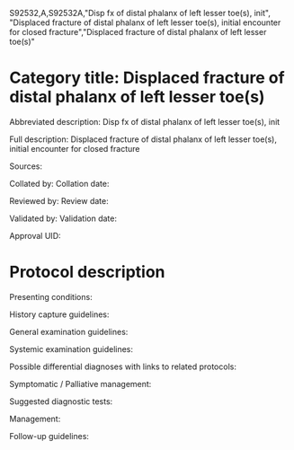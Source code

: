 S92532,A,S92532A,"Disp fx of distal phalanx of left lesser toe(s), init", "Displaced fracture of distal phalanx of left lesser toe(s), initial encounter for closed fracture","Displaced fracture of distal phalanx of left lesser toe(s)"
# Category title: Displaced fracture of distal phalanx of left lesser toe(s)

Abbreviated description: Disp fx of distal phalanx of left lesser toe(s), init

Full description: Displaced fracture of distal phalanx of left lesser toe(s), initial encounter for closed fracture

Sources:

Collated by:
Collation date:

Reviewed by:
Review date:

Validated by:
Validation date:

Approval UID:

# Protocol description

Presenting conditions:

History capture guidelines:

General examination guidelines:

Systemic examination guidelines:

Possible differential diagnoses with links to related protocols:

Symptomatic / Palliative management:

Suggested diagnostic tests:

Management:

Follow-up guidelines:
